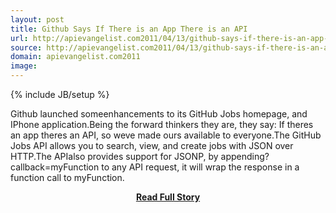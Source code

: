 ```yaml
---
layout: post
title: Github Says If There is an App There is an API
url: http://apievangelist.com2011/04/13/github-says-if-there-is-an-app-there-is-an-api/
source: http://apievangelist.com2011/04/13/github-says-if-there-is-an-app-there-is-an-api/
domain: apievangelist.com2011
image: 
---
```

{% include JB/setup %}<p>Github launched someenhancements to its GitHub Jobs homepage, and IPhone application.Being the forward thinkers they are, they say: If theres an app theres an API, so weve made ours available to everyone.The GitHub Jobs API allows you to search, view, and create jobs with JSON over HTTP.The APIalso provides support for JSONP, by appending?callback=myFunction to any API request, it will wrap the response in a function call to myFunction.</p>
<center><p><a href="http://apievangelist.com2011/04/13/github-says-if-there-is-an-app-there-is-an-api/" style='padding:25px; font-sze:18px; font-weight: bold;'>Read Full Story</a></p></center>
